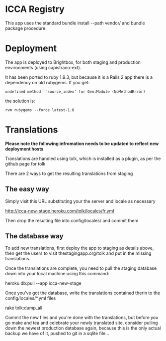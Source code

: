 # ICCA Registry
This app uses the standard bundle install --path vendor/ and bundle
package procedure.

# Deployment

The app is deployed to Brightbox, for both staging and production environments (using capistrano-ext).

It has been ported to ruby 1.9.3, but because it is a Rails 2 app there is a dependency on old rubygems. If you get:

  `undefined method ``source_index' for Gem:Module (NoMethodError)`

the solution is:

  `rvm rubygems --force latest-1.8`
  
# Translations

__Please note the following infromation needs to be updated to reflect new deployment hosts__

Translations are handled using tolk, which is installed as a plugin, as per the github page for tolk

There are 2 ways to get the resulting translations from staging

## The easy way
Simply visit this URL substituting your the server and locale as necessary

http://icca-new-stage.heroku.com/tolk/locales/fr.yml

Then drop the resulting file into config/locales/ and commit them

## The database way
To add new translations, first deploy the app to staging as details above, then get the users to visit thestagingapp.org/tolk and put in the missing translations. 

Once the translations are complete, you need to pull the staging database down into your local machine using this command:

  heroku db:pull --app icca-new-stage

Once you've got the database, write the translations contained therin to the config/locales/*.yml files

  rake tolk:dump_all

Commit the new files and you're done with the translations, but before you go make and tea and celebrate your newly translated site, consider pulling down the newest production database again, because this is the only actual backup we have of it, pushed to git in a sqlite file...
